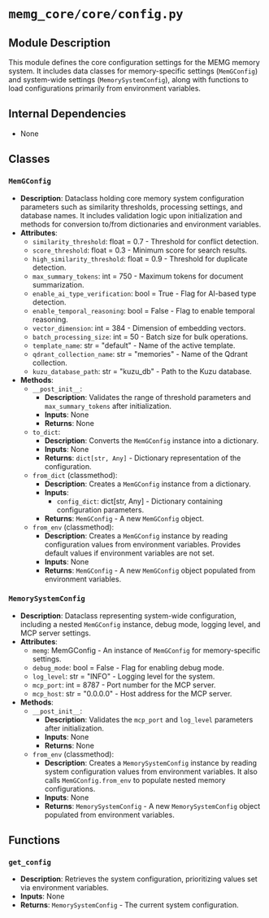 # `memg_core/core/config.py`

## Module Description
This module defines the core configuration settings for the MEMG memory system. It includes data classes for memory-specific settings (`MemGConfig`) and system-wide settings (`MemorySystemConfig`), along with functions to load configurations primarily from environment variables.

## Internal Dependencies
- None

## Classes

### `MemGConfig`
- **Description**: Dataclass holding core memory system configuration parameters such as similarity thresholds, processing settings, and database names. It includes validation logic upon initialization and methods for conversion to/from dictionaries and environment variables.
- **Attributes**:
  - `similarity_threshold`: float = 0.7 - Threshold for conflict detection.
  - `score_threshold`: float = 0.3 - Minimum score for search results.
  - `high_similarity_threshold`: float = 0.9 - Threshold for duplicate detection.
  - `max_summary_tokens`: int = 750 - Maximum tokens for document summarization.
  - `enable_ai_type_verification`: bool = True - Flag for AI-based type detection.
  - `enable_temporal_reasoning`: bool = False - Flag to enable temporal reasoning.
  - `vector_dimension`: int = 384 - Dimension of embedding vectors.
  - `batch_processing_size`: int = 50 - Batch size for bulk operations.
  - `template_name`: str = "default" - Name of the active template.
  - `qdrant_collection_name`: str = "memories" - Name of the Qdrant collection.
  - `kuzu_database_path`: str = "kuzu_db" - Path to the Kuzu database.
- **Methods**:
  - `__post_init__`:
    - **Description**: Validates the range of threshold parameters and `max_summary_tokens` after initialization.
    - **Inputs**: None
    - **Returns**: None
  - `to_dict`:
    - **Description**: Converts the `MemGConfig` instance into a dictionary.
    - **Inputs**: None
    - **Returns**: `dict[str, Any]` - Dictionary representation of the configuration.
  - `from_dict` (classmethod):
    - **Description**: Creates a `MemGConfig` instance from a dictionary.
    - **Inputs**:
      - `config_dict`: dict[str, Any] - Dictionary containing configuration parameters.
    - **Returns**: `MemGConfig` - A new `MemGConfig` object.
  - `from_env` (classmethod):
    - **Description**: Creates a `MemGConfig` instance by reading configuration values from environment variables. Provides default values if environment variables are not set.
    - **Inputs**: None
    - **Returns**: `MemGConfig` - A new `MemGConfig` object populated from environment variables.

### `MemorySystemConfig`
- **Description**: Dataclass representing system-wide configuration, including a nested `MemGConfig` instance, debug mode, logging level, and MCP server settings.
- **Attributes**:
  - `memg`: MemGConfig - An instance of `MemGConfig` for memory-specific settings.
  - `debug_mode`: bool = False - Flag for enabling debug mode.
  - `log_level`: str = "INFO" - Logging level for the system.
  - `mcp_port`: int = 8787 - Port number for the MCP server.
  - `mcp_host`: str = "0.0.0.0" - Host address for the MCP server.
- **Methods**:
  - `__post_init__`:
    - **Description**: Validates the `mcp_port` and `log_level` parameters after initialization.
    - **Inputs**: None
    - **Returns**: None
  - `from_env` (classmethod):
    - **Description**: Creates a `MemorySystemConfig` instance by reading system configuration values from environment variables. It also calls `MemGConfig.from_env` to populate nested memory configurations.
    - **Inputs**: None
    - **Returns**: `MemorySystemConfig` - A new `MemorySystemConfig` object populated from environment variables.

## Functions

### `get_config`
- **Description**: Retrieves the system configuration, prioritizing values set via environment variables.
- **Inputs**: None
- **Returns**: `MemorySystemConfig` - The current system configuration.
